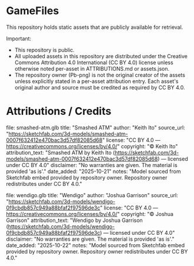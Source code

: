 # GameFiles

This repository holds static assets that are publicly available for retrieval.

Important:
- This repository is public.
- All uploaded assets in this repository are distributed under the Creative Commons Attribution 4.0 International (CC BY 4.0) license unless otherwise noted per-asset in ATTRIBUTIONS.md or assets.json.
- The repository owner (Pb-png) is not the original creator of the assets unless explicitly stated in a per-asset attribution entry. Each asset's original author and source must be credited as required by CC BY 4.0.

# Attributions / Credits

file: smashed-atm.glb
title: "Smashed ATM"
author: "Keith Ito"
source_url: "https://sketchfab.com/3d-models/smashed-atm-0007f632412e470bac3d57df82085d68"
license: "CC BY 4.0 — https://creativecommons.org/licenses/by/4.0/"
copyright: "© Keith Ito"
attribution_text: "Smashed ATM by Keith Ito (https://sketchfab.com/3d-models/smashed-atm-0007f632412e470bac3d57df82085d68) — licensed under CC BY 4.0"
disclaimer: "No warranties are given. The material is provided 'as is'."
date_added: "2025-10-21"
notes: "Model sourced from Sketchfab embed provided by repository owner. Repository owner redistributes under CC BY 4.0."

file: wendigo.glb
title: "Wendigo"
author: "Joshua Garrison"
source_url: "https://sketchfab.com/3d-models/wendigo-0f9cbdb857c949a88bfaf2f97596de3c"
license: "CC BY 4.0 — https://creativecommons.org/licenses/by/4.0/"
copyright: "© Joshua Garrison"
attribution_text: "Wendigo by Joshua Garrison (https://sketchfab.com/3d-models/wendigo-0f9cbdb857c949a88bfaf2f97596de3c) — licensed under CC BY 4.0"
disclaimer: "No warranties are given. The material is provided 'as is'."
date_added: "2025-10-22"
notes: "Model sourced from Sketchfab embed provided by repository owner. Repository owner redistributes under CC BY 4.0."
